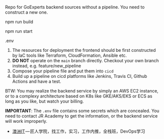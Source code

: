 Repo for GoExperts backend sources without a pipeline. You need to construct a new one.

npm run build


npm run start



.env




1. The resources for deployment the frontend should be first constructed by IaC tools like Terraform, CloudFormation, Ansible etc. 
2. **DO NOT** operate on the `main` branch directly. Checkout your own branch instead, e.g. feature/new_pipeline
3. Compose your pipeline file and put them into `cicd`
4. Build up a pipeline on cicd platforms like Jenkins, Travis CI, Github Actions and have a test.

BTW:
You may realize the backend service by simply an AWS EC2 instance, or to a complexy architecture based on K8s like GKE/AKS/EKS or ECS as long as you like, but watch your billing. 


**IMPORTANT**:
The `.env` file contains some secrets which are concealed. You need to contact JR Academy to get the information, or the backend service will work improperly.

* [澳洲IT](https:jiangren.com.au/) — 匠人学院，找工作，实习，工作内推，全栈班，DevOps学习
